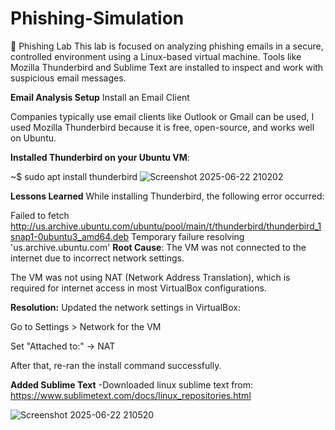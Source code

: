 # Phishing-Simulation
🧪 Phishing Lab
This lab is focused on analyzing phishing emails in a secure, controlled environment using a Linux-based virtual machine. Tools like Mozilla Thunderbird and Sublime Text are installed to inspect and work with suspicious email messages.

**Email Analysis Setup**
Install an Email Client

Companies typically use email clients like Outlook or Gmail can be used, I used Mozilla Thunderbird because it is free, open-source, and works well on Ubuntu.

**Installed Thunderbird on your Ubuntu VM**:

~$ sudo apt install thunderbird
![Screenshot 2025-06-22 210202](https://github.com/user-attachments/assets/9a379cff-38b9-43a6-8b1f-d437696e8b6f)


**Lessons Learned**
While installing Thunderbird, the following error occurred:

Failed to fetch http://us.archive.ubuntu.com/ubuntu/pool/main/t/thunderbird/thunderbird_1snap1-0ubuntu3_amd64.deb
Temporary failure resolving 'us.archive.ubuntu.com'
**Root Cause**:
The VM was not connected to the internet due to incorrect network settings.

The VM was not using NAT (Network Address Translation), which is required for internet access in most VirtualBox configurations.

**Resolution:**
Updated the network settings in VirtualBox:

Go to Settings > Network for the VM

Set "Attached to:" → NAT

After that, re-ran the install command successfully.


**Added Sublime Text**
-Downloaded linux sublime text from: https://www.sublimetext.com/docs/linux_repositories.html

![Screenshot 2025-06-22 210520](https://github.com/user-attachments/assets/942d6c75-3375-4a08-a461-f94ebeb04d01)

